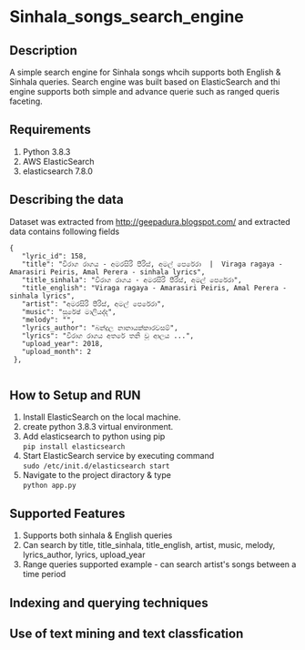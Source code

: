 # Sinhala_songs_search_engine

## Description

A simple search engine for Sinhala songs whcih supports both English & Sinhala queries. Search engine was built based on ElasticSearch and thi engine supports both simple and advance querie such as ranged queris faceting.

## Requirements

1. Python 3.8.3
2. AWS ElasticSearch
2. elasticsearch 7.8.0

## Describing the data

Dataset was extracted from http://geepadura.blogspot.com/ and extracted data contains following fields

```
{
   "lyric_id": 158,
   "title": "විරාග රාගය - අමරසිරි පීරිස්, අමල් පෙරේරා  |  Viraga ragaya - Amarasiri Peiris, Amal Perera - sinhala lyrics",
   "title_sinhala": "විරාග රාගය - අමරසිරි පීරිස්, අමල් පෙරේරා",
   "title_english": "Viraga ragaya - Amarasiri Peiris, Amal Perera - sinhala lyrics",
   "artist": "අමරසිරි පීරිස්, අමල් පෙරේරා",
   "music": "සුරේෂ් මාලියද්ද",
   "melody": "",
   "lyrics_author": "බන්දුල නානායක්කාරවසම්",
   "lyrics": "විරාග රාගය අතරේ තනි වූ ආලය ...",
   "upload_year": 2018,
   "upload_month": 2
 },
 
```

## How to Setup and RUN

1. Install ElasticSearch on the local machine.
2. create python 3.8.3 virtual environment.
3. Add elasticsearch to python using pip<br />
      ```pip install elasticsearch```
4. Start ElasticSearch service by executing command<br />
      ```sudo /etc/init.d/elasticsearch start```
5. Navigate to the project diractory & type <br />```python app.py```


## Supported Features

1. Supports both sinhala & English queries
2. Can search by title, title_sinhala, title_english, artist, music, melody, lyrics_author, lyrics, upload_year
3. Range queries supported
   example - can search artist's songs between a time period

## Indexing and querying techniques

## Use of text mining and text classfication
